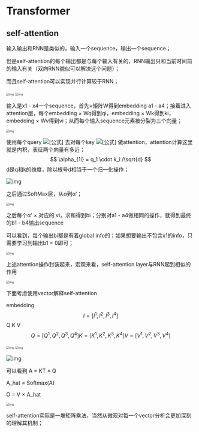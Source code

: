 # Transformer

## self-attention

输入输出和RNN是类似的，输入一个sequence，输出一个sequence；

但是self-attention的每个输出都是与每个输入有关的，RNN输出只和当前时间前的输入有关（双向RNN貌似可以解决这个问题）；

而且self-attention可以实现并行计算较于RNN；

<img src="https://pic2.zhimg.com/80/v2-e3ef96ccae817226577ee7a3c28fa16d_720w.jpg" alt="img" style="zoom:50%;" />



<img src="https://pic3.zhimg.com/80/v2-8537e0996a586b7c37d5e345b6c4402a_720w.jpg" alt="img" style="zoom:50%;" />

输入是x1 - x4一个sequence，首先×矩阵W得到embedding a1 - a4；接着进入attention层，每个embedding × Wq得到qi，embedding × Wk得到ki，embedding × Wv得到vi；从而每个输入sequence元素被分裂为三个向量；

<img src="https://pic4.zhimg.com/80/v2-197b4f81d688e4bc40843fbe41c96787_720w.jpg" alt="img" style="zoom:50%;" />

使用每个query ![[公式]](https://www.zhihu.com/equation?tex=q) 去对每个key ![[公式]](https://www.zhihu.com/equation?tex=k) 做attention，attention计算这里就是内积，表征两个向量有多近；
$$
\alpha_{1i} = q_1 \cdot k_i /\sqrt{d}
$$
d是q和k的维度，除以根号d相当于一个归一化操作；

![img](https://pic2.zhimg.com/80/v2-58f7bf32a29535b57205ac2dab557be1_720w.jpg)

之后通过SoftMax层，从α到α‘；

<img src="https://pic3.zhimg.com/80/v2-b7e1ffade85d4dbe3350f23e6854c272_720w.jpg" alt="img" style="zoom:50%;" />

之后每个α’ × 对应的 vi，求和得到bi；分别对a1 - a4做相同的操作，就得到最终的b1 - b4输出sequence

可以看到，每个输出bi都是有着global info的；如果想要输出不包含x1的info，只需要学习到输出b1 = 0即可；

<img src="https://pic2.zhimg.com/80/v2-67bc90b683b40488e922dcd5abcaa089_720w.jpg" alt="img" style="zoom:50%;" />

上述attention操作封装起来，宏观来看，self-attention layer与RNN起到相似的作用

<img src="https://pic2.zhimg.com/80/v2-b081f7cbc5ecd2471567426e696bde15_720w.jpg" alt="img" style="zoom:50%;" />

下面考虑使用vector解释self-attention

embedding 
$$
I = [I^{1} ,I^{2} ,I^{3} ,I^{4} ]
$$
Q K V
$$
Q= [Q^{1} ,Q^{2} ,Q^{3} ,Q^{4} ]
K= [K^{1} ,K^{2} ,K^{3} ,K^{4} ]
V= [V^{1} ,V^{2} ,V^{3} ,V^{4} ]
$$


<img src="https://pic3.zhimg.com/80/v2-6cc342a83d25ac76b767b5bbf27d9d6e_720w.jpg" alt="img" style="zoom:50%;" />

<img src="https://pic2.zhimg.com/80/v2-52a5e6b928dc44db73f85001b2d1133d_720w.jpg" alt="img" style="zoom:50%;" />

![img](https://pic4.zhimg.com/80/v2-1b7d30f098f02488c48c3601f8e13033_720w.jpg)

可以看到 A = KT × Q 

A_hat = Softmax(A)

O = V × A_hat

<img src="https://pic2.zhimg.com/80/v2-8628bf2c2bb9a7ee2c4a0fb870ab32b9_720w.jpg" alt="img" style="zoom:50%;" />

self-attention实际是一堆矩阵乘法，当然从微观对每一个vector分析会更加深刻的理解其机制；

